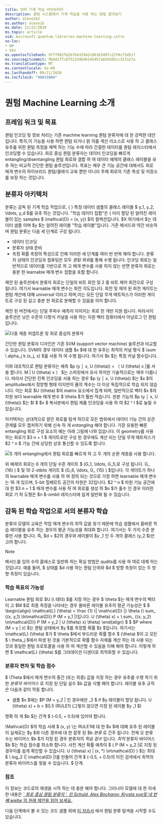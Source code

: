 ```yaml
---
title: 양자 기계 학습 라이브러리
description: 퀀텀 시스템에서 기계 학습을 사용 하는 방법 알아보기
author: alexeib2
ms.author: alexeib
ms.date: 11/22/2019
ms.topic: article
uid: microsoft.quantum.libraries.machine-learning.intro
no-loc:
- Q#
- $$v
ms.openlocfilehash: 9f7f892fb2b76432942c86163497c22f0c73d51f
ms.sourcegitcommit: 9b0d1ffc8752334bd6145457a826505cc31fa27a
ms.translationtype: MT
ms.contentlocale: ko-KR
ms.lasthandoff: 09/21/2020
ms.locfileid: "90833804"
---
```

# <a name="introduction-to-quantum-machine-learning"></a>퀀텀 Machine Learning 소개

## <a name="framework-and-goals"></a>프레임 워크 및 목표

퀀텀 인코딩 및 정보 처리는 기존 machine learning 퀀텀 분류자에 대 한 강력한 대안입니다. 특히,이 기능을 사용 하면 퀀텀 되거나 얽 히를 계산 리소스로 사용 하 고 클래스 유추를 위한 퀀텀 측정을 채택 하는 기능 수에 따라 간결한 데이터를 퀀텀 레지스터에서 인코딩할 수 있습니다.
회로 중심 퀀텀 분류자는 데이터 인코딩을 빠르게 entangling/disentangling 퀀텀 회로와 결합 하 여 데이터 예제의 클래스 레이블을 유추 하는 비교적 간단한 퀀텀 솔루션입니다.
목표는 매우 큰 기능 공간에 대해서도 회로 매개 변수의 하이브리드 퀀텀/클래식 교육 뿐만 아니라 주체 회로의 기존 특성 및 저장소를 보장 하는 것입니다.

## <a name="classifier-architecture"></a>분류자 아키텍처

분류는 감독 된 기계 학습 작업으로, \{ \} 특정 데이터 샘플의 클래스 레이블 $ y_1, y_2, \ldots, y_d $를 유추 하는 것입니다. "학습 데이터 집합"은 \{ 미리 할당 된 알려진 레이블이 있는 samples $ \mathcal{D} = (x, y)} $의 컬렉션입니다. $X 여기에서 $는 데이터 샘플 이며 $y $는 알려진 레이블 "학습 레이블"입니다.
기존 메서드와 약간 비슷하며 퀀텀 분류는 다음 세 단계로 구성 됩니다.
- 데이터 인코딩
- 분류자 상태 준비
- 측정 확률 측정의 특성으로 인해 이러한 세 단계를 여러 번 반복 해야 합니다. 분류자 상태의 인코딩과 컴퓨팅은 모두 *퀀텀 회로*를 통해 수행 됩니다. 인코딩 회로는 일반적으로 데이터를 기반으로 하 고 매개 변수를 사용 하지 않는 반면 분류자 회로는 충분 한 learnable 매개 변수 집합을 포함 합니다. 

제안 된 솔루션에서 분류자 회로는 단일의 비트 회전 및 2 중 비트 제어 회전으로 구성 됩니다. 여기서 learnable 매개 변수는 회전 각도입니다. 회전 및 제어 된 회전 게이트는 퀀텀 계산에 대해 *universal* 이라고 하며,이는 모든 단일 무게 매트릭스가 이러한 게이트로 구성 된 길고 충분 한 회로로 분해할 수 있음을 의미 합니다.

제안 된 버전에서는 단일 주파수 예측이 이어지는 회로 한 개만 지원 됩니다.
따라서이 솔루션은 낮은 수준의 다항식 커널을 사용 하는 지원 벡터 컴퓨터에서 아날로그 인 퀀텀입니다.

![다중 계층 퍼셉트론 및 회로 중심의 분류자](~/media/DLvsQCC.png)

간단한 퀀텀 분류자 디자인은 기존 SVM (support vector machine) 솔루션과 비교할 수 있습니다. SVM의 경우 데이터 샘플 $x $에 대 한 유추는 최적의 커널 형식 $ \sum \ alpha_j k (x_j, x) $를 사용 하 여 수행 됩니다. 여기서 $k $는 특정 커널 함수입니다.

이와 대조적으로 퀀텀 분류자는 예측 $p (y │ x, U (\theta)) = 〈 U (\theta) x |를 사용 합니다. M | U (\theta) x 〉 $는 스피릿에서 유사 하지만 기술적으로는 매우 다릅니다. 따라서 간단한 진폭 인코딩을 사용 하는 경우 $p (y │ x, U (\theta)) $는 $x $의 amplitudes에서 정방형 형태 이지만이 폼의 계수는 더 이상 독립적으로 학습 되지 않습니다. 이는 회로 $U (\theta) $의 matrix 요소에서 집계 되며, 일반적으로 벡터 $x $의 차원 보다 learnable 매개 변수 $ \theta $가 훨씬 적습니다. 원본 기능의 $p (y │ x, U (\theta)) $는 $l $ $x $ 복사본에서 퀀텀 제품 인코딩을 사용 하 여 $2 ^ l $로 늘릴 수 있습니다.

아키텍처는 상대적으로 얕은 회로를 탐색 하므로 모든 범위에서 데이터 기능 간의 상관 관계를 모두 캡처하기 위해 신속 하 게 *entangling* 해야 합니다. 가장 유용한 빠른 entangling 회로 구성 요소의 예는 아래 그림에 나와 있습니다. 이 geometry를 사용 하는 회로가 $3 n + 1 $ 게이트로만 구성 된 경우에도 계산 되는 단일 무게 매트릭스가 $2 ^ n $ 기능 간에 상당한 상호 통신할 수 있도록 합니다.

![5 개의 entangling에서 퀀텀 회로를 빠르게 하 고 두 개의 순환 계층을 사용 합니다.](~/media/5-qubit-qccc.png)

위 예제의 회로는 6 개의 단일 수준 게이트 $ (G_1, \ldots, G_5;로 구성 됩니다. G_ {16} ) $ 및 10 2-stbits 게이트 $ (G_6, \ldots, G_ {15} ) $입니다. 각 게이트가 하나의 learnable 매개 변수를 사용 하 여 정의 되는 것으로 가정 하면 learnable 매개 변수는 16 개 있으며, 5-bit 힐베르트 공간의 차원은 32입니다. $2 ^ n $ 차원 기능 공간에 대 한 $3 n + 1 $ 매개 변수를 사용 하 여 회로를 생성 하 $n $가 홀수 인 경우 이러한 회로 기 하 도형은 $n $-ombit 레지스터에 쉽게 일반화 될 수 있습니다.

## <a name="classifier-training-as-a-supervised-learning-task"></a>감독 된 학습 작업으로 서의 분류자 학습

분류자 모델의 교육은 작업 매개 변수의 최적 값을 찾기 때문에 학습 샘플에서 올바른 학습 레이블을 유추 하는 경우의 평균 가능성을 최대화 합니다.
여기서는 두 가지 수준 분류만 사용 합니다. 즉, $d = $2의 경우와 레이블이 $y _1 인 두 개의 클래스 (y_2 $)만 고려 합니다.

> [!NOTE]
> 메서드를 임의 수의 클래스로 일반화 하는 확실 방법은 qudits를 사용 하 여로 대체 하는 것입니다. 예를 들어, $ 상태를 $d 사용 하는 퀀텀 단위와 $d $ 방향 측정이 있는 두 방향 측정이 있습니다.

### <a name="likelihood-as-the-training-goal"></a>학습 목표의 가능성

Learnable 퀀텀 회로 $U (\ 테타) $를 지정 하는 경우 $ \theta $는 매개 변수의 벡터이 고 $M $로 최종 측정을 나타내는 경우 올바른 레이블 유추의 평균 가능성은 $ $ \begin{align} \mathcal{L} (\theta) = \frac {1} {| \mathcal{D} |} \theta (\ sum_ {(x, y_1) \In\mathcal{D}} P (M = y_1 |)입니다. U (\theta) x) + \ sum_ {(x, y_2) \in\mathcal{D}} P (M = y_2 | U (\theta) x) \theta) \end{align} $ $ $P where (M = y | z) $는 퀀텀 상태에서 $y $를 측정할 확률 $z $입니다.
여기서는 \mathcal{L} (\theta) $가 $ \theta $에서 부드러운 확률 함수 $ (\theta) $이 고 모든 $ \ theta_j $에서 파생 된 것을 기본적으로 확률 함수 자체를 계산 하는 데 사용 되는 것과 동일한 퀀텀 프로토콜을 사용 하 여 계산할 수 있음을 이해 해야 합니다. 이렇게 하면 $ \mathcal{L} (\theta) $를 그라데이션 디센더로 최적화할 수 있습니다.

### <a name="classifier-bias-and-training-score"></a>분류자 편차 및 학습 점수

$ \Theta $에서 매개 변수의 중간 (또는 최종) 값을 지정 하는 경우 유추를 수행 하기 위한 *분류자 바이어스* 로 지정 된 단일 실수 $b 값을 식별 해야 합니다. 레이블 유추 규칙은 다음과 같이 작동 합니다. 
- 샘플 $x $에는 $P (M = y_2 | 인 경우에만 _2 $ if $y 레이블이 할당 됩니다. U (\theta) x) + b > $0.5 (RULE1) (그렇지 않으면 지정 된 레이블 $y _1 $)

명확 하 게 $b $는 간격 $ (-0.5, + 0.5)에 있어야 합니다.

\Mathcal{D} $의 학습 사례 $ (x, y) \는 RULE1에 대 한 $x $에 대해 유추 된 레이블이 실제로는 $y $와 다른 경우에 대 한 잘못 된 $b *분류* 로 간주 됩니다. 전체 오 분류 수는 바이어스 $b $가 지정 된 경우 분류자의 *학습 점수* 입니다. *최적* 분류자 바이어스 $b $는 학습 점수를 최소화 합니다. 사전 계산 확률 예측이 $ \{ P (M = y_2 |로 지정 된 경우이를 쉽게 확인할 수 있습니다. U (\theta) x) | (x, *) \in\mathcal{D} \} $는 최대 $ \ log_2 (| \mathcal{D} |)를 만들어 간격 $ (-0.5, + 0.5)의 이진 검색에서 최적의 분류자 바이어스를 찾을 수 있습니다. $ 단계.

### <a name="reference"></a>참조

이 정보는 코드로의 재생을 시작 하는 데 충분 해야 합니다. 그러나이 모델에 대 한 자세한 내용은 [ *' 회로 중심 퀀텀 분류자 ', 민 Schuld, Alex Bocharov, Krysta sva및 네 번째 wiebe* 의 원래 제안을 읽어 보세요.](https://arxiv.org/abs/1804.00633)

다음 단계에서 볼 수 있는 코드 샘플 외에 [이 자습서](https://github.com/microsoft/QuantumKatas/tree/main/tutorials/QuantumClassification) 에서 퀀텀 분류 탐색을 시작할 수도 있습니다. 
